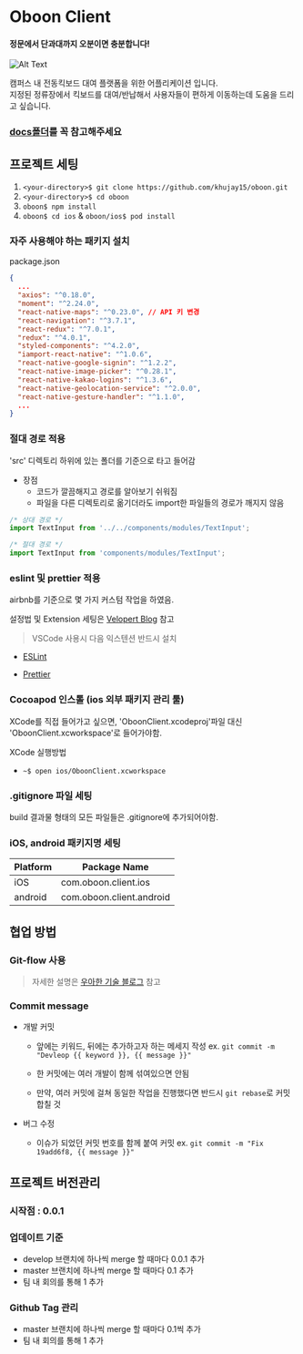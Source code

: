 # Oboon Client  
#### 정문에서 단과대까지 오분이면 충분합니다! 

![Alt Text](https://github.com/khujay15/react-native-kick-App/blob/master/docs/MAIN_PROCESS.gif)

캠퍼스 내 전동킥보드 대여 플랫폼을 위한 어플리케이션 입니다.  
지정된 정류장에서 킥보드를 대여/반납해서 사용자들이 편하게 이동하는데 도움을 드리고 싶습니다.
### [docs폴더](https://github.com/khujay15/react-native-kick-App/tree/master/docs)를 꼭 참고해주세요

## 프로젝트 세팅

1. `<your-directory>$ git clone https://github.com/khujay15/oboon.git`
2. `<your-directory>$ cd oboon`
3. `oboon$ npm install`
4. `oboon$ cd ios` & `oboon/ios$ pod install`

### 자주 사용해야 하는 패키지 설치

package.json

```json
{
  ...
  "axios": "^0.18.0",
  "moment": "^2.24.0",
  "react-native-maps": "^0.23.0", // API 키 변경
  "react-navigation": "^3.7.1",
  "react-redux": "^7.0.1",
  "redux": "^4.0.1",
  "styled-components": "^4.2.0",
  "iamport-react-native": "^1.0.6",
  "react-native-google-signin": "^1.2.2",
  "react-native-image-picker": "^0.28.1",
  "react-native-kakao-logins": "^1.3.6",
  "react-native-geolocation-service": "^2.0.0",
  "react-native-gesture-handler": "^1.1.0",
  ...
}
```

### 절대 경로 적용

'src' 디렉토리 하위에 있는 폴더를 기준으로 타고 들어감

- 장점
  - 코드가 깔끔해지고 경로를 알아보기 쉬워짐
  - 파일을 다른 디렉토리로 옮기더라도 import한 파일들의 경로가 깨지지 않음

```javascript
/* 상대 경로 */
import TextInput from '../../components/modules/TextInput';

/* 절대 경로 */
import TextInput from 'components/modules/TextInput';
```

### eslint 및 prettier 적용

airbnb를 기준으로 몇 가지 커스텀 작업을 하였음.

설정법 및 Extension 세팅은 [Velopert Blog](https://velog.io/@velopert/eslint-and-prettier-in-react) 참고

> VSCode 사용시 다음 익스텐션 반드시 설치

- [ESLint](https://marketplace.visualstudio.com/itemdetails?itemName=dbaeumer.vscode-eslint)

- [Prettier](https://marketplace.visualstudio.com/itemdetails?itemName=esbenp.prettier-vscode)

### Cocoapod 인스톨 (ios 외부 패키지 관리 툴)

XCode를 직접 들어가고 싶으면, 'OboonClient.xcodeproj'파일 대신 'OboonClient.xcworkspace'로 들어가야함.

XCode 실행방법

- `~$ open ios/OboonClient.xcworkspace`

### .gitignore 파일 세팅

build 결과물 형태의 모든 파일들은 .gitignore에 추가되어야함.

### iOS, android 패키지명 세팅

| Platform | Package Name             |
| -------- | ------------------------ |
| iOS      | com.oboon.client.ios     |
| android  | com.oboon.client.android |

## 협업 방법

### Git-flow 사용

> 자세한 설명은 [우아한 기술 블로그](http://woowabros.github.io/experience/2017/10/30/baemin-mobile-git-branch-strategy.html) 참고

### Commit message

- 개발 커밋

  - 앞에는 키워드, 뒤에는 추가하고자 하는 메세지 작성
    ex. `git commit -m "Devleop {{ keyword }}, {{ message }}"`

  - 한 커밋에는 여러 개발이 함께 섞여있으면 안됨

  - 만약, 여러 커밋에 걸쳐 동일한 작업을 진행했다면 반드시 `git rebase`로 커밋 합칠 것

- 버그 수정

  - 이슈가 되었던 커밋 번호를 함께 붙여 커밋
    ex. `git commit -m "Fix 19add6f8, {{ message }}"`

## 프로젝트 버전관리

### 시작점 : 0.0.1

### 업데이트 기준

- develop 브랜치에 하나씩 merge 할 때마다 0.0.1 추가
- master 브랜치에 하나씩 merge 할 때마다 0.1 추가
- 팀 내 회의를 통해 1 추가

### Github Tag 관리

- master 브랜치에 하나씩 merge 할 때마다 0.1씩 추가
- 팀 내 회의를 통해 1 추가
